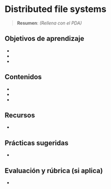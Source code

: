 # Distributed file systems

> **Resumen**: _(Rellena con el PDA)_

## Objetivos de aprendizaje
- 
- 
- 

## Contenidos
- 
- 
- 

## Recursos
- 

## Prácticas sugeridas
- 

## Evaluación y rúbrica (si aplica)
- 
